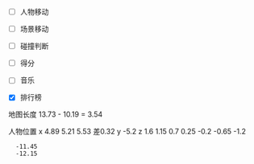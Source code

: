 - [ ] 人物移动
- [ ] 场景移动
- [ ] 碰撞判断
- [ ] 得分
- [ ] 音乐
- [x] 排行榜


地图长度 13.73 - 10.19 = 3.54

人物位置
    x 4.89 5.21 5.53  差0.32
    y -5.2
    z 1.6 1.15 0.7 0.25 -0.2 -0.65 -1.2
      
      
      -11.45
      -12.15